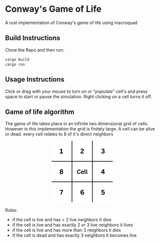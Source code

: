 # Conway's Game of Life
A rust implementation of Conway's game of life using macroquad
## Build Instructions
Clone the Repo and then run:
```
cargo build
cargo run
```
## Usage Instructions
Click or drag with your mouse to turn on or "populate" cell's and press space to start or pause the simulation. Right clicking on a cell turns it off.

## Game of life algorithm
The game of life takes place in an infinite two dimensional grid of cells. However in this implementation the grid is finitely large. A cell can be alive or dead. every cell relates to 8 of it's direct neighbors
<p align="center">
  <img src="grid.png" alt="drawing" width="200" text-align="center"/>
</p>
Rules:

- if the cell is live and has < 2 live neighbors it dies
- if the cell is live and has exactly 2 or 3 live neighbors it lives
- if the cell is live and has more than 3 neighbors it dies
- if the cell is dead and has exactly 3 neighbors it becomes live
